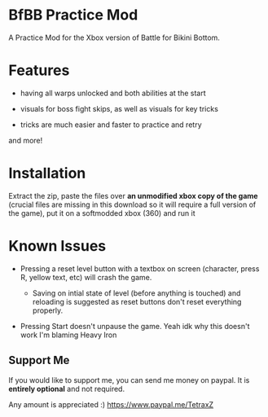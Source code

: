 # BfBB Practice Mod
A Practice Mod for the Xbox version of Battle for Bikini Bottom.

# Features

- having all warps unlocked and both abilities at the start

- visuals for boss fight skips, as well as visuals for key tricks

- tricks are much easier and faster to practice and retry

and more!

# Installation 

Extract the zip, paste the files over **an unmodified xbox copy of the game** (crucial files are missing in this download so it will require a full version of the game), put it on a softmodded xbox (360) and run it

# Known Issues

- Pressing a reset level button with a textbox on screen (character, press R, yellow text, etc) will crash the game.
    - Saving on intial state of level (before anything is touched) and reloading is suggested as reset buttons don't reset everything properly.

- Pressing Start doesn't unpause the game.   Yeah idk why this doesn't work I'm blaming Heavy Iron





## Support Me 
If you would like to support me, you can send me money on paypal. It is **entirely optional** and not required. 

Any amount is appreciated :) https://www.paypal.me/TetraxZ
